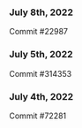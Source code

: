 ### July 8th, 2022

Commit #22987

### July 5th, 2022

Commit #314353


### July 4th, 2022

Commit #72281
